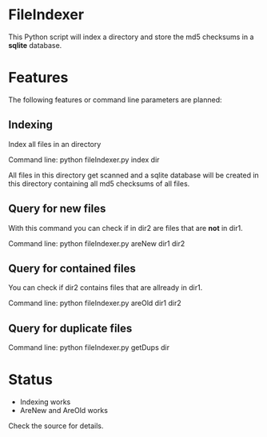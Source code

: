 # FileIndexer

This Python script will index a directory and store the md5 checksums in a **sqlite** database.

# Features
The following features or command line parameters are planned:
## Indexing
Index all files in an directory

Command line:
	python fileIndexer.py index dir

All files in this directory get scanned and a sqlite database will be created in this directory 
containing all md5 checksums of all files.

## Query for new files

With this command you can check if in dir2 are files that are **not** in dir1.

Command line:
	python fileIndexer.py areNew dir1 dir2

## Query for contained files

You can check if dir2 contains files that are allready in dir1.

Command line:
	python fileIndexer.py areOld dir1 dir2

## Query for duplicate files

Command line:
	python fileIndexer.py getDups dir

# Status

- Indexing works
- AreNew and AreOld works

Check the source for details.

